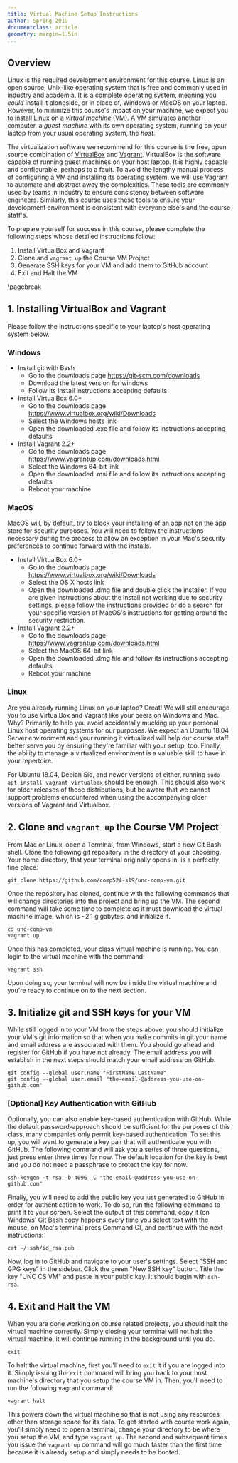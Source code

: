 ```yaml
---
title: Virtual Machine Setup Instructions
author: Spring 2019
documentclass: article
geometry: margin=1.5in
...
```


## Overview 

Linux is the required development environment for this course. Linux is an open source, Unix-like operating system that is free and commonly used in industry and academia. It is a complete operating system, meaning you *could* install it alongside, or in place of, Windows or MacOS on your laptop. However, to minimize this course's impact on your machine, we expect you to install Linux on a *virtual machine* (VM). A VM simulates another computer, a *guest machine* with its own operating system, running on your laptop from your usual operating system, the *host*.

The virtualization software we recommend for this course is the free, open source combination of [VirtualBox](https://www.virtualbox.org/) and [Vagrant](https://www.vagrantup.com). VirtualBox is the software capable of running guest machines on your host laptop. It is highly capable and configurable, perhaps to a fault. To avoid the lengthy manual process of configuring a VM and installing its operating system, we will use Vagrant to automate and abstract away the complexities. These tools are commonly used by teams in industry to ensure consistency between software engineers. Similarly, this course uses these tools to ensure your development environment is consistent with everyone else's and the course staff's.

To prepare yourself for success in this course, please complete the following steps whose detailed instructions follow:

1. Install VirtualBox and Vagrant
2. Clone and `vagrant up` the Course VM Project
3. Generate SSH keys for your VM and add them to GitHub account
4. Exit and Halt the VM

\pagebreak

## 1. Installing VirtualBox and Vagrant

Please follow the instructions specific to your laptop's host operating system below.

### Windows
- Install git with Bash
	- Go to the downloads page <https://git-scm.com/downloads>
	- Download the latest version for windows
	- Follow its install instructions accepting defaults
- Install VirtualBox 6.0+
	- Go to the downloads page <https://www.virtualbox.org/wiki/Downloads>
	- Select the Windows hosts link
	- Open the downloaded .exe file and follow its instructions accepting defaults
- Install Vagrant 2.2+
	- Go to the downloads page <https://www.vagrantup.com/downloads.html>
	- Select the Windows 64-bit link
	- Open the downloaded .msi file and follow its instructions accepting defaults
	- Reboot your machine

### MacOS

MacOS will, by default, try to block your installing of an app not on the app store for security purposes. You will need to follow the instructions necessary during the process to allow an exception in your Mac's security preferences to continue forward with the installs.

- Install VirtualBox 6.0+
	- Go to the downloads page <https://www.virtualbox.org/wiki/Downloads>
	- Select the OS X hosts link
	- Open the downloaded .dmg file and double click the installer. If you are given instructions about the install not working due to security settings, please follow the instructions provided or do a search for your specific version of MacOS's instructions for getting around the security restriction.
- Install Vagrant 2.2+
	- Go to the downloads page <https://www.vagrantup.com/downloads.html>
	- Select the MacOS 64-bit link
	- Open the downloaded .dmg file and follow its instructions accepting defaults
	- Reboot your machine

### Linux

Are you already running Linux on your laptop? Great! We will still encourage you to use VirtualBox and Vagrant like your peers on Windows and Mac. Why? Primarily to help you avoid accidentally mucking up your personal Linux host operating systems for our purposes. We expect an Ubuntu 18.04 Server environment and your running it virtualized will help our course staff better serve you by ensuring they're familiar with your setup, too. Finally, the ability to manage a virtualized environment is a valuable skill to have in your repertoire.

For Ubuntu 18.04, Debian Sid, and newer versions of either, running `sudo apt install vagrant virtualbox` should be enough. This should also work for older releases of those distributions, but be aware that we cannot support problems encountered when using the accompanying older versions of Vagrant and Virtualbox.

## 2. Clone and `vagrant up` the Course VM Project

From Mac or Linux, open a Terminal, from Windows, start a new Git Bash shell. Clone the following git repository in the directory of your choosing. Your home directory, that your terminal originally opens in, is a perfectly fine place:

    git clone https://github.com/comp524-s19/unc-comp-vm.git

Once the repository has cloned, continue with the following commands that will change directories into the project and bring *up* the VM. The second command will take some time to complete as it must download the virtual machine image, which is ~2.1 gigabytes, and initialize it.

    cd unc-comp-vm
    vagrant up
    
Once this has completed, your class virtual machine is running. You can login to the virtual machine with the command:

    vagrant ssh

Upon doing so, your terminal will now be inside the virtual machine and you're ready to continue on to the next section.

## 3. Initialize git and SSH keys for your VM

While still logged in to your VM from the steps above, you should initialize your VM's git information so that when you make commits in git your name and email address are associated with them. You should go ahead and register for GitHub if you have not already. The email address you will establish in the next steps should match your email address on GitHub.

    git config --global user.name "FirstName LastName"
    git config --global user.email "the-email-@address-you-use-on-github.com"

### [Optional] Key Authentication with GitHub

Optionally, you can also enable key-based authentication with GitHub. While the default password-approach should be sufficient for the purposes of this class, many companies only permit key-based authentication. To set this up, you will want to generate a key pair that will authenticate you with GitHub. The following command will ask you a series of three questions, just press enter three times for now. The default location for the key is best and you do not need a passphrase to protect the key for now.

    ssh-keygen -t rsa -b 4096 -C "the-email-@address-you-use-on-github.com"

Finally, you will need to add the public key you just generated to GitHub in order for authentication to work. To do so, run the following command to print it to your screen. Select the output of this command, copy it (on Windows' Git Bash copy happens every time you select text with the mouse, on Mac's terminal press Command C), and continue with the next instructions:

    cat ~/.ssh/id_rsa.pub

Now, log in to GitHub and navigate to your user's settings. Select "SSH and GPG keys" in the sidebar. Click the green "New SSH key" button. Title the key "UNC CS VM" and paste in your public key. It should begin with `ssh-rsa`.

## 4. Exit and Halt the VM

When you are done working on course related projects, you should halt the virtual machine correctly. Simply closing your terminal will not halt the virtual machine, it will continue running in the background until you do.

    exit

To halt the virtual machine, first you'll need to `exit` it if you are logged into it. Simply issuing the `exit` command will bring you back to your host machine's directory that you setup the course VM in. Then, you'll need to run the following vagrant command:

    vagrant halt

This powers down the virtual machine so that is not using any resources other than storage space for its data. To get started with course work again, you'll simply need to open a terminal, change your directory to be where you setup the VM, and type `vagrant up`. The second and subsequent times you issue the `vagrant up` command will go much faster than the first time because it is already setup and simply needs to be booted.
